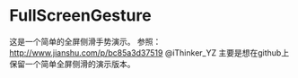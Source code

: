 # FullScreenGesture
这是一个简单的全屏侧滑手势演示。
参照：http://www.jianshu.com/p/bc85a3d37519  @iThinker_YZ
主要是想在github上保留一个简单全屏侧滑的演示版本。
